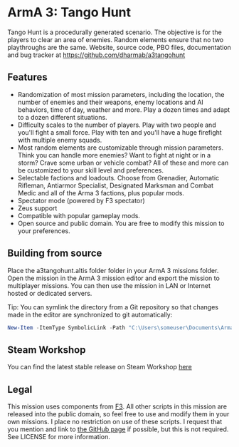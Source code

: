# ArmA 3: Tango Hunt

Tango Hunt is a procedurally generated scenario. The objective is for the players to clear an area of enemies. Random elements ensure that no two playthroughs are the same. Website, source code, PBO files, documentation and bug tracker at https://github.com/dharmab/a3tangohunt 

## Features 

* Randomization of most mission parameters, including the location, the number of enemies and their weapons, enemy locations and AI behaviors, time of day, weather and more. Play a dozen times and adapt to a dozen different situations. 
* Difficulty scales to the number of players. Play with two people and you'll fight a small force. Play with ten and you'll have a huge firefight with multiple enemy squads. 
* Most random elements are customizable through mission parameters. Think you can handle more enemies? Want to fight at night or in a storm? Crave some urban or vehicle combat? All of these and more can be customized to your skill level and preferences. 
* Selectable factions and loadouts. Choose from Grenadier, Automatic Rifleman, Antiarmor Specialist, Designated Marksman and Combat Medic and all of the Arma 3 factions, plus popular mods. 
* Spectator mode (powered by F3 spectator) 
* Zeus support 
* Compatible with popular gameplay mods.
* Open source and public domain. You are free to modify this mission to your preferences.

## Building from source

Place the a3tangohunt.altis folder folder in your ArmA 3 missions folder. Open the mission in the ArmA 3 mission editor and export the mission to multiplayer missions. You can then use the mission in LAN or Internet hosted or dedicated servers.

Tip: You can symlink the directory from a Git repository so that changes made in the editor are synchronized to git automatically:

```Powershell
New-Item -ItemType SymbolicLink -Path "C:\Users\someuser\Documents\Arma 3 - Other Profiles\Some Profile\missions\a3tangohunt.altis" -Value "C:\Users\someuser\Documents\git\a3tangohunt\a3tangohunt.altis
```

## Steam Workshop

You can find the latest stable release on Steam Workshop [here](http://steamcommunity.com/sharedfiles/filedetails/?id=332544964)

## Legal 

This mission uses components from [F3](http://ferstaberinde.com/f3/en//index.php?title=Main_Page). All other scripts in this mission are released into the public domain, so feel free to use and modify them in your own missions. I place no restriction on use of these scripts. I request that you mention and link to [the GitHub page](http://www.github.com/dharmab/a3tangohunt) if possible, but this is not required. See LICENSE for more information.
